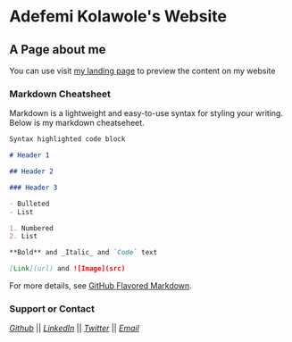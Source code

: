 # Adefemi Kolawole's Website

## A Page about me

You can use visit [my landing page](https://adefemikolawole.com) to preview the content on my website

### Markdown Cheatsheet

Markdown is a lightweight and easy-to-use syntax for styling your writing. Below is my markdown cheatseheet.

```markdown
Syntax highlighted code block

# Header 1

## Header 2

### Header 3

- Bulleted
- List

1. Numbered
2. List

**Bold** and _Italic_ and `Code` text

[Link](url) and ![Image](src)
```

For more details, see [GitHub Flavored Markdown](https://guides.github.com/features/mastering-markdown/).

### Support or Contact

_[Github](https://github.com/femithetechguy)_ || _[LinkedIn]([https://www.linkedin.com/in/aekolawole/](https://www.linkedin.com/in/femithetechguy/))_ || _[Twitter](https://twitter.com/folakol_tech)_ || _[Email](mailto:folakol.tech@gmail.com)_
